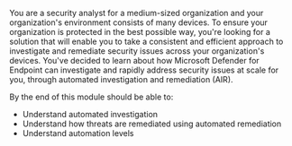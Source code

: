 You are a security analyst for a medium-sized organization and your organization's environment consists of many devices. To ensure your organization is protected in the best possible way, you're looking for a solution that will enable you to take a consistent and efficient approach to investigate and remediate security issues across your organization's devices. You've decided to learn about how Microsoft Defender for Endpoint can investigate and rapidly address security issues at scale for you, through automated investigation and remediation (AIR).

By the end of this module should be able to:

- Understand automated investigation
- Understand how threats are remediated using automated remediation
- Understand automation levels
